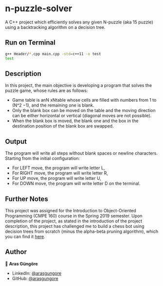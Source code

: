 # n-puzzle-solver

A C++ project which efficiently solves any given N-puzzle (aka 15 puzzle) using a backtracking algorithm on a decision tree.



## Run on Terminal

```sh
g++ Header/*.cpp main.cpp -std=c++11 -o test
test
```



## Description

In this project, the main objective is developing a program that solves the puzzle
game, whose rules are as follows:

- Game table is anN xNtable whose cells are filled with numbers from 1
  to (N^2 −1), and the remaining one is blank.
- Only the blank box can be moved on the table and the moving direction
  can be either horizontal or vertical (diagonal moves are not possible).
- When the blank box is moved, the blank one and the box in the destination
  position of the blank box are swapped.



## Output

The program will write all steps without blank spaces or newline characters. Starting from the initial configuration:
- For LEFT move, the program will write letter L,
- For RIGHT move, the program will write letter R,
- For UP move, the program will write letter U,
- For DOWN move, the program will write letter D on the terminal.



## Further Notes

This project was assigned for the Introduction to Object-Oriented Programming (CMPE 160) course in the Spring 2019 semester. Upon completion of the project, as stated in the introduction of the project description, this project has challenged me to build a chess bot using decision trees from scratch (minus the alpha-beta pruning algorithm), which you can find it [here](https://github.com/arasgungore/chess-bot).



## Author

👤 **Aras Güngöre**

* LinkedIn: [@arasgungore](https://www.linkedin.com/in/arasgungore)
* GitHub: [@arasgungore](https://github.com/arasgungore)
